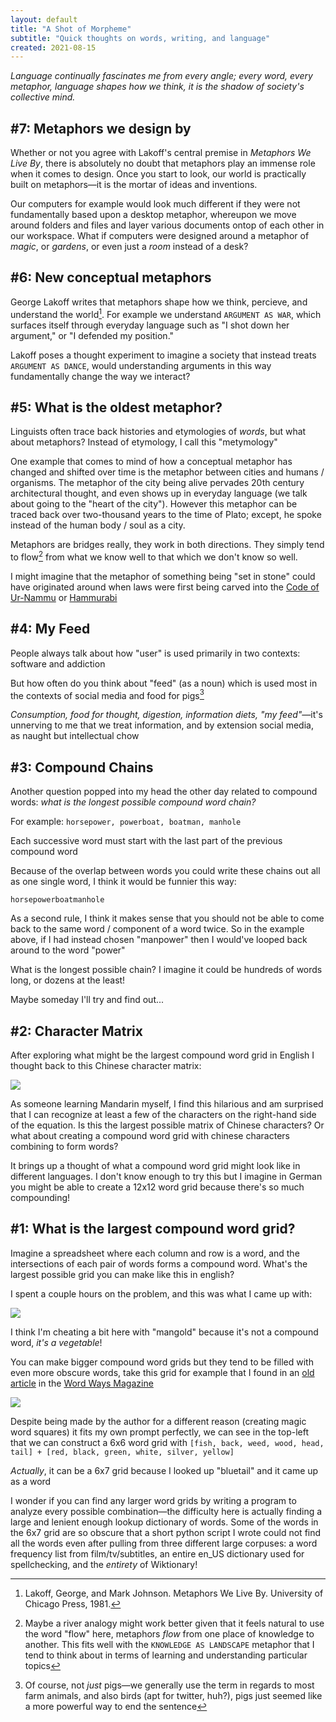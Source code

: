 ```yaml
---
layout: default
title: "A Shot of Morpheme"
subtitle: "Quick thoughts on words, writing, and language"
created: 2021-08-15
---
```


*Language continually fascinates me from every angle; every word, every metaphor, language shapes how we think, it is the shadow of society's collective mind.*

## #7: Metaphors we design by

Whether or not you agree with Lakoff's central premise in *Metaphors We Live By*, there is absolutely no doubt that metaphors play an immense role when it comes to design. Once you start to look, our world is practically built on metaphors—it is the mortar of ideas and inventions.

Our computers for example would look much different if they were not fundamentally based upon a desktop metaphor, whereupon we move around folders and files and layer various documents ontop of each other in our workspace. What if computers were designed around a metaphor of *magic*, or *gardens*, or even just a *room* instead of a desk?

<!--Or imagine our cities without the metaphor of the `CITY AS AN ORGANISM`—the famous architect Le Corbusier took formal inspiration from this metaphor to design his utopian vision for a new Paris, which he called *La Ville Radieuse*. He drew inspiration from the body in all the wrong ways, designing monotonous apartment blocks inspired by the uniformity of cells and separating the city into different functions (business, residential, manufacturing, etc.) just like how our organs are each specialized to perform particular functions.

![Corbusier's *La Ville Radieuse*, or "Radiant City" was anything but radiant](/images/corbusier_ville-radieuse_street.png)

Thankfully Corbusier's vision never became realized, but he inspired an entire generation of urban planners, which in turn shaped the zoning laws in many cities and led to some of the most disasterous public housing projects of the 20th century.

![Another view of the *Radiant City*, zoomed out to reveal the immense scale of Corbusier's plan](/images/corbusier_ville-radieuse.png)-->

## #6: New conceptual metaphors

George Lakoff writes that metaphors shape how we think, percieve, and understand the world[^lakoff]. For example we understand `ARGUMENT AS WAR`, which surfaces itself through everyday language such as "I shot down her argument," or "I defended my position." 

[^lakoff]: Lakoff, George, and Mark Johnson. Metaphors We Live By. University of Chicago Press, 1981.

Lakoff poses a thought experiment to imagine a society that instead treats `ARGUMENT AS DANCE`, would understanding arguments in this way fundamentally change the way we interact?

## #5: What is the oldest metaphor?

Linguists often trace back histories and etymologies of *words*, but what about metaphors? Instead of etymology, I call this "metymology"

One example that comes to mind of how a conceptual metaphor has changed and shifted over time is the metaphor between cities and humans / organisms. The metaphor of the city being alive pervades 20th century architectural thought, and even shows up in everyday language (we talk about going to the "heart of the city"). However this metaphor can be traced back over two-thousand years to the time of Plato; except, he spoke instead of the human body / soul as a city.

Metaphors are bridges really, they work in both directions. They simply tend to flow[^flow] from what we know well to that which we don't know so well.

[^flow]: Maybe a river analogy might work better given that it feels natural to use the word "flow" here, metaphors *flow* from one place of knowledge to another. This fits well with the `KNOWLEDGE AS LANDSCAPE` metaphor that I tend to think about in terms of learning and understanding particular topics

I might imagine that the metaphor of something being "set in stone" could have originated around when laws were first being carved into the [Code of Ur-Nammu](https://en.wikipedia.org/wiki/Code_of_Ur-Nammu) or [Hammurabi](https://en.wikipedia.org/wiki/Code_of_Hammurabi)

## #4: My Feed

People always talk about how "user" is used primarily in two contexts: software and addiction

But how often do you think about "feed" (as a noun) which is used most in the contexts of social media and food for pigs[^notjustpigs]

[^notjustpigs]: Of course, not *just* pigs—we generally use the term in regards to most farm animals, and also birds (apt for twitter, huh?), pigs just seemed like a more powerful way to end the sentence

*Consumption, food for thought, digestion, information diets, "my feed"*—it's unnerving to me that we treat information, and by extension social media, as naught but intellectual chow

## #3: Compound Chains

Another question popped into my head the other day related to compound words: *what is the longest possible compound word chain?*

For example: `horsepower, powerboat, boatman, manhole`

Each successive word must start with the last part of the previous compound word

Because of the overlap between words you could write these chains out all as one single word, I think it would be funnier this way:

`horsepowerboatmanhole`

As a second rule, I think it makes sense that you should not be able to come back to the same word / component of a word twice. So in the example above, if I had instead chosen "manpower" then I would've looped back around to the word "power"

What is the longest possible chain? I imagine it could be hundreds of words long, or dozens at the least!

Maybe someday I'll try and find out...

## #2: Character Matrix

After exploring what might be the largest compound word grid in English I thought back to this Chinese character matrix:

![](/images/chinese-character-matrix.png)

As someone learning Mandarin myself, I find this hilarious and am surprised that I can recognize at least a few of the characters on the right-hand side of the equation. Is this the largest possible matrix of Chinese characters? Or what about creating a compound word grid with chinese characters combining to form words?

It brings up a thought of what a compound word grid might look like in different languages. I don't know enough to try this but I imagine in German you might be able to create a 12x12 word grid because there's so much compounding!

## #1: What is the largest compound word grid?

Imagine a spreadsheet where each column and row is a word, and the intersections of each pair of words forms a compound word. What's the largest possible grid you can make like this in english?

I spent a couple hours on the problem, and this was what I came up with:

![](/images/compound-word-grid.png)

I think I'm cheating a bit here with "mangold" because it's not a compound word, *it's a vegetable*!

You can make bigger compound word grids but they tend to be filled with even more obscure words, take this grid for example that I found in an [old article](/refs/EulerianMagicWordSquares.pdf) in the [Word Ways Magazine](https://digitalcommons.butler.edu/wordways/)

![](/images/compound-word-grid-wordways.png)

Despite being made by the author for a different reason (creating magic word squares) it fits my own prompt perfectly, we can see in the top-left that we can construct a 6x6 word grid with `[fish, back, weed, wood, head, tail] + [red, black, green, white, silver, yellow]`

*Actually*, it can be a 6x7 grid because I looked up "bluetail" and it came up as a word

I wonder if you can find any larger word grids by writing a program to analyze every possible combination—the difficulty here is actually finding a large and lenient enough lookup dictionary of words. Some of the words in the 6x7 grid are so obscure that a short python script I wrote could not find all the words even after pulling from three different large corpuses: a word frequency list from film/tv/subtitles, an entire en_US dictionary used for spellchecking, and the *entirety* of Wiktionary!